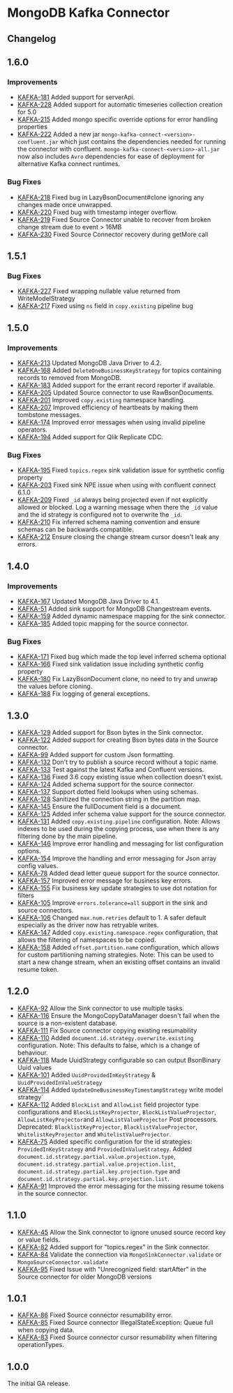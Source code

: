 # MongoDB Kafka Connector

## Changelog

## 1.6.0

### Improvements
  - [KAFKA-181](https://jira.mongodb.org/browse/KAFKA-181) Added support for serverApi.
  - [KAFKA-228](https://jira.mongodb.org/browse/KAFKA-228) Added support for automatic timeseries collection creation for 5.0
  - [KAFKA-215](https://jira.mongodb.org/browse/KAFKA-215) Added mongo specific override options for error handling properties
  - [KAFKA-222](https://jira.mongodb.org/browse/KAFKA-222) Added a new jar `mongo-kafka-connect-<version>-confluent.jar` which just contains
    the dependencies needed for running the connector with confluent. `mongo-kafka-connect-<version>-all.jar` now also includes `Avro`
    dependencies for ease of deployment for alternative Kafka connect runtimes.

### Bug Fixes
  - [KAFKA-218](https://jira.mongodb.org/browse/KAFKA-218) Fixed bug in LazyBsonDocument#clone ignoring any changes made once unwrapped.
  - [KAFKA-220](https://jira.mongodb.org/browse/KAFKA-220) Fixed bug with timestamp integer overflow.
  - [KAFKA-219](https://jira.mongodb.org/browse/KAFKA-219) Fixed Source Connector unable to recover from broken change stream due to event > 16MB
  - [KAFKA-230](https://jira.mongodb.org/browse/KAFKA-230) Fixed Source Connector recovery during getMore call

## 1.5.1

### Bug Fixes
  - [KAFKA-227](https://jira.mongodb.org/browse/KAFKA-195) Fixed wrapping nullable value returned from WriteModelStrategy
  - [KAFKA-217](https://jira.mongodb.org/browse/KAFKA-217) Fixed using `ns` field in `copy.existing` pipeline bug

## 1.5.0

### Improvements
  - [KAFKA-213](https://jira.mongodb.org/browse/KAFKA-213) Updated MongoDB Java Driver to 4.2.
  - [KAFKA-168](https://jira.mongodb.org/browse/KAFKA-168) Added `DeleteOneBusinessKeyStrategy` for topics containing records to removed from MongoDB.
  - [KAFKA-183](https://jira.mongodb.org/browse/KAFKA-183) Added support for the errant record reporter if available.
  - [KAFKA-205](https://jira.mongodb.org/browse/KAFKA-205) Updated Source connector to use RawBsonDocuments.
  - [KAFKA-201](https://jira.mongodb.org/browse/KAFKA-201) Improved `copy.existing` namespace handling.
  - [KAFKA-207](https://jira.mongodb.org/browse/KAFKA-207) Improved efficiency of heartbeats by making them tombstone messages.
  - [KAFKA-174](https://jira.mongodb.org/browse/KAFKA-174) Improved error messages when using invalid pipeline operators.
  - [KAFKA-194](https://jira.mongodb.org/browse/KAFKA-194) Added support for Qlik Replicate CDC.

### Bug Fixes
  - [KAFKA-195](https://jira.mongodb.org/browse/KAFKA-195) Fixed `topics.regex` sink validation issue for synthetic config property
  - [KAFKA-203](https://jira.mongodb.org/browse/KAFKA-203) Fixed sink NPE issue when using with confluent connect 6.1.0
  - [KAFKA-209](https://jira.mongodb.org/browse/KAFKA-209) Fixed `_id` always being projected even if not explicitly allowed or blocked.
    Log a warning message when there the `_id` value and the id strategy is configured not to overwrite the `_id`.
  - [KAFKA-210](https://jira.mongodb.org/browse/KAFKA-210) Fix inferred schema naming convention and ensure schemas can be backwards compatible.
  - [KAFKA-212](https://jira.mongodb.org/browse/KAFKA-212) Ensure closing the change stream cursor doesn't leak any errors.

## 1.4.0

### Improvements
  - [KAFKA-167](https://jira.mongodb.org/browse/KAFKA-167) Updated MongoDB Java Driver to 4.1.
  - [KAFKA-51](https://jira.mongodb.org/browse/KAFKA-51) Added sink support for MongoDB Changestream events.
  - [KAFKA-159](https://jira.mongodb.org/browse/KAFKA-159) Added dynamic namespace mapping for the sink connector.
  - [KAFKA-185](https://jira.mongodb.org/browse/KAFKA-185) Added topic mapping for the source connector.

### Bug Fixes
  - [KAFKA-171](https://jira.mongodb.org/browse/KAFKA-171) Fixed bug which made the top level inferred schema optional
  - [KAFKA-166](https://jira.mongodb.org/browse/KAFKA-166) Fixed sink validation issue including synthetic config property
  - [KAFKA-180](https://jira.mongodb.org/browse/KAFKA-180) Fix LazyBsonDocument clone, no need to try and unwrap the values before cloning.
  - [KAFKA-188](https://jira.mongodb.org/browse/KAFKA-188) Fix logging of general exceptions.

## 1.3.0
  - [KAFKA-129](https://jira.mongodb.org/browse/KAFKA-129) Added support for Bson bytes in the Sink connector.
  - [KAFKA-122](https://jira.mongodb.org/browse/KAFKA-122) Added support for creating Bson bytes data in the Source connector.
  - [KAFKA-99](https://jira.mongodb.org/browse/KAFKA-99) Added support for custom Json formatting.
  - [KAFKA-132](https://jira.mongodb.org/browse/KAFKA-132) Don't try to publish a source record without a topic name.
  - [KAFKA-133](https://jira.mongodb.org/browse/KAFKA-133) Test against the latest Kafka and Confluent versions.
  - [KAFKA-136](https://jira.mongodb.org/browse/KAFKA-136) Fixed 3.6 copy existing issue when collection doesn't exist.
  - [KAFKA-124](https://jira.mongodb.org/browse/KAFKA-124) Added schema support for the source connector.
  - [KAFKA-137](https://jira.mongodb.org/browse/KAFKA-137) Support dotted field lookups when using schemas.
  - [KAFKA-128](https://jira.mongodb.org/browse/KAFKA-128) Sanitized the connection string in the partition map.
  - [KAFKA-145](https://jira.mongodb.org/browse/KAFKA-145) Ensure the fullDocument field is a document.
  - [KAFKA-125](https://jira.mongodb.org/browse/KAFKA-125) Added infer schema value support for the source connector.
  - [KAFKA-131](https://jira.mongodb.org/browse/KAFKA-131) Added `copy.existing.pipeline` configuration.
    Note: Allows indexes to be used during the copying process, use when there is any filtering done by the main pipeline.
  - [KAFKA-146](https://jira.mongodb.org/browse/KAFKA-146) Improve error handling and messaging for list configuration options.
  - [KAFKA-154](https://jira.mongodb.org/browse/KAFKA-154) Improve the handling and error messaging for Json array config values.
  - [KAFKA-78](https://jira.mongodb.org/browse/KAFKA-78) Added dead letter queue support for the source connector.
  - [KAFKA-157](https://jira.mongodb.org/browse/KAFKA-157) Improved error message for business key errors.
  - [KAFKA-155](https://jira.mongodb.org/browse/KAFKA-155) Fix business key update strategies to use dot notation for filters
  - [KAFKA-105](https://jira.mongodb.org/browse/KAFKA-105) Improve `errors.tolerance=all` support in the sink and source connectors.
  - [KAFKA-106](https://jira.mongodb.org/browse/KAFKA-106) Changed `max.num.retries` default to 1. A safer default especially as the driver now has retryable writes.
  - [KAFKA-147](https://jira.mongodb.org/browse/KAFKA-147) Added `copy.existing.namespace.regex` configuration, that allows the filtering of namespaces to be copied.
  - [KAFKA-158](https://jira.mongodb.org/browse/KAFKA-158) Added `offset.partition.name` configuration, which allows for custom partitioning naming strategies.
    Note: This can be used to start a new change stream, when an existing offset contains an invalid resume token.

## 1.2.0
  - [KAFKA-92](https://jira.mongodb.org/browse/KAFKA-92) Allow the Sink connector to use multiple tasks.
  - [KAFKA-116](https://jira.mongodb.org/browse/KAFKA-116) Ensure the MongoCopyDataManager doesn't fail when the source is a non-existent database.
  - [KAFKA-111](https://jira.mongodb.org/browse/KAFKA-111) Fix Source connector copying existing resumability
  - [KAFKA-110](https://jira.mongodb.org/browse/KAFKA-110) Added `document.id.strategy.overwrite.existing` configuration.
    Note: This defaults to false, which is a change of behaviour.
  - [KAFKA-118](https://jira.mongodb.org/browse/KAFKA-118) Made UuidStrategy configurable so can output BsonBinary Uuid values
  - [KAFKA-101](https://jira.mongodb.org/browse/KAFKA-101) Added `UuidProvidedInKeyStrategy` & `UuidProvidedInValueStrategy`
  - [KAFKA-114](https://jira.mongodb.org/browse/KAFKA-114) Added `UpdateOneBusinessKeyTimestampStrategy` write model strategy`
  - [KAFKA-112](https://jira.mongodb.org/browse/KAFKA-112) Added `BlockList` and `AllowList` field projector type configurations and
    `BlockListKeyProjector`, `BlockListValueProjector`, `AllowListKeyProjector`and `AllowListValueProjector` Post processors.
    Deprecated: `BlacklistKeyProjector`, `BlacklistValueProjector`, `WhitelistKeyProjector` and `WhitelistValueProjector`.
  - [KAFKA-75](https://jira.mongodb.org/browse/KAFKA-75) Added specific configuration for the id strategies: `ProvidedInKeyStrategy` and `ProvidedInValueStrategy`.
    Added `document.id.strategy.partial.value.projection.type`, `document.id.strategy.partial.value.projection.list`,
    `document.id.strategy.partial.key.projection.type` and `document.id.strategy.partial.key.projection.list`.
  - [KAFKA-91](https://jira.mongodb.org/browse/KAFKA-91) Improved the error messaging for the missing resume tokens in the source connector.

## 1.1.0
  - [KAFKA-45](https://jira.mongodb.org/browse/KAFKA-45) Allow the Sink connector to ignore unused source record key or value fields.
  - [KAFKA-82](https://jira.mongodb.org/browse/KAFKA-82) Added support for "topics.regex" in the Sink connector.
  - [KAFKA-84](https://jira.mongodb.org/browse/KAFKA-84) Validate the connection via `MongoSìnkConnector.validate` or `MongoSourceConnector.validate`
  - [KAFKA-95](https://jira.mongodb.org/browse/KAFKA-95) Fixed Issue with "Unrecognized field: startAfter" in the Source connector for older MongoDB versions

## 1.0.1
  - [KAFKA-86](https://jira.mongodb.org/browse/KAFKA-86) Fixed Source connector resumability error.
  - [KAFKA-85](https://jira.mongodb.org/browse/KAFKA-85) Fixed Source connector IllegalStateException: Queue full when copying data.
  - [KAFKA-83](https://jira.mongodb.org/browse/KAFKA-83) Fixed Source connector cursor resumability when filtering operationTypes.

## 1.0.0

The initial GA release.
